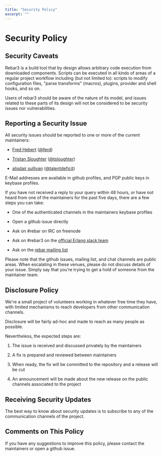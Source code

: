 ```yaml
---
title: "Security Policy"
excerpt: ""
---
```

#  Security Policy


## Security Caveats



Rebar3 is a build tool that by design allows arbitrary code execution from downloaded components. Scripts can be executed in all kinds of areas of a regular project workflow including (but not limited to): scripts to modify configuration files, "parse transforms" (macros), plugins, provider and shell hooks, and so on.



Users of rebar3 should be aware of the nature of its model, and issues related to these parts of its design will not be considered to be security issues nor vulnerabilities.



## Reporting a Security Issue



All security issues should be reported to one or more of the current maintainers:



- [Fred Hebert](https://keybase.io/mononcqc) ([@ferd](https://github.com/ferd/))

- [Tristan Sloughter](https://keybase.io/tsloughter) ([@tsloughter](https://github.com/tsloughter/))

- [alisdair sullivan](https://keybase.io/talentdeficit) ([@talentdeficit](https://github.com/talentdeficit))



E-Mail addresses are available in github profiles, and PGP public keys in keybase profiles.



If you have not received a reply to your query within 48 hours, or have not heard from one of the maintainers for the past five days, there are a few steps you can take:



- One of the authenticated channels in the maintainers keybase profiles

- Open a github issue directly

- Ask on #rebar on IRC on freenode

- Ask on #rebar3 on the [official Erlang slack team](erlanger.slack.com)

- Ask on the [rebar mailing list](http://lists.basho.com/mailman/listinfo/rebar_lists.basho.com)



Please note that the github issues, mailing list, and chat channels are public areas. When escalating in these venues, please do not discuss details of your issue. Simply say that you’re trying to get a hold of someone from the maintainer team.



## Disclosure Policy



We're a small project of volunteers working in whatever free time they have, with limited mechanisms to reach developers from other communication channels.

 

Disclosure will be fairly ad-hoc and made to reach as many people as possible.



Nevertheless, the expected steps are:



1. The issue is received and discussed privately by the maintainers

2. A fix is prepared and reviewed between maintainers

3. When ready, the fix will be committed to the repository and a release will be cut

4. An announcement will be made about the new release on the public channels associated to the project



## Receiving Security Updates



The best way to know about security updates is to subscribe to any of the communication channels of the project.



## Comments on This Policy



If you have any suggestions to improve this policy, please contact the maintainers or open a github issue.
